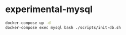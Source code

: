 # experimental-mysql

```bash
docker-compose up -d
docker-compose exec mysql bash ./scripts/init-db.sh
```
